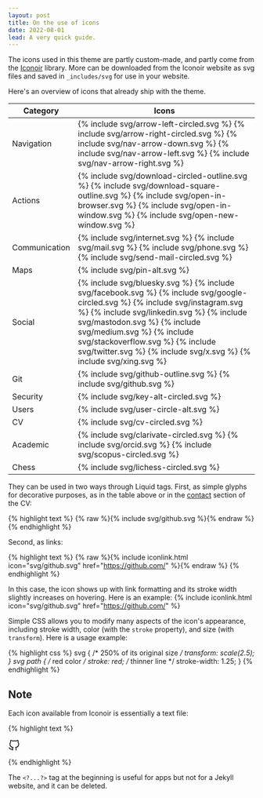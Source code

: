 ```yaml
---
layout: post
title: On the use of icons
date: 2022-08-01
lead: A very quick guide.
---
```


The icons used in this theme are partly custom-made, and partly come from the [Iconoir](https://iconoir.com/) library. More can be downloaded from the Iconoir website as svg files and saved in `_includes/svg` for use in your website.

Here's an overview of icons that already ship with the theme.

<table class="table">
  <thead>
    <tr>
      <th>Category</th>
      <th>Icons</th>
    </tr>
  </thead>
  <tbody>
    <tr>
      <td>Navigation</td>
      <td>
      {% include svg/arrow-left-circled.svg %}
      {% include svg/arrow-right-circled.svg %}
      {% include svg/nav-arrow-down.svg %}
      {% include svg/nav-arrow-left.svg %}
      {% include svg/nav-arrow-right.svg %}
      </td>
    </tr>
    <tr>
      <td>Actions</td>
      <td>
      {% include svg/download-circled-outline.svg %}
      {% include svg/download-square-outline.svg %}
      {% include svg/open-in-browser.svg %}
      {% include svg/open-in-window.svg %}
      {% include svg/open-new-window.svg %}
      </td>
    </tr>
    <tr>
      <td>Communication</td>
      <td>
      {% include svg/internet.svg %}
      {% include svg/mail.svg %}
      {% include svg/phone.svg %}
      {% include svg/send-mail-circled.svg %}
      </td>
    </tr>
    <tr>
      <td>Maps</td>
      <td>
      {% include svg/pin-alt.svg %}
      </td>
    </tr>
    <tr>
      <td>Social</td>
      <td>
      {% include svg/bluesky.svg %}
      {% include svg/facebook.svg %}
      {% include svg/google-circled.svg %}
      {% include svg/instagram.svg %}
      {% include svg/linkedin.svg %}
      {% include svg/mastodon.svg %}
      {% include svg/medium.svg %}
      {% include svg/stackoverflow.svg %}
      {% include svg/twitter.svg %}
      {% include svg/x.svg %}
      {% include svg/xing.svg %}
      </td>
    </tr>
    <tr>
      <td>Git</td>
      <td>
      {% include svg/github-outline.svg %}
      {% include svg/github.svg %}
      </td>
    </tr>
    <tr>
      <td>Security</td>
      <td>
      {% include svg/key-alt-circled.svg %}
      </td>
    </tr>
    <tr>
      <td>Users</td>
      <td>
      {% include svg/user-circle-alt.svg %}
      </td>
    </tr>
    <tr>
      <td>CV</td>
      <td>
      {% include svg/cv-circled.svg %}
      </td>
    </tr>
    <tr>
      <td>Academic</td>
      <td>
      {% include svg/clarivate-circled.svg %}
      {% include svg/orcid.svg %}
      {% include svg/scopus-circled.svg %}
      </td>
    </tr>
    <tr>
      <td>Chess</td>
      <td>
      {% include svg/lichess-circled.svg %}
      </td>
    </tr>
  </tbody>
</table>

They can be used in two ways through Liquid tags. First, as simple glyphs for decorative purposes, as in the table above or in the [contact](/cv) section of the CV:

{% highlight text %}
{% raw %}{% include svg/github.svg %}{% endraw %}
{% endhighlight %}

Second, as links:

{% highlight text %}
{% raw %}{% include iconlink.html icon="svg/github.svg" href="https://github.com/" %}{% endraw %}
{% endhighlight %}

In this case, the icon shows up with link formatting and its stroke width slightly increases on hovering. Here is an example: {% include iconlink.html icon="svg/github.svg" href="https://github.com/" %}

Simple CSS allows you to modify many aspects of the icon's appearance, including stroke width, color (with the `stroke` property), and size (with `transform`). Here is a usage example:

{% highlight css %}
svg {
  /* 250% of its original size */
  transform: scale(2.5);
  }
svg path {
    /* red color */
    stroke: red;
    /* thinner line */
    stroke-width: 1.25;
  }
{% endhighlight %}

## Note

Each icon available from Iconoir is essentially a text file:

{% highlight text %}

<?xml version="1.0" encoding="UTF-8"?><svg width="24px" height="24px" stroke-width="1.5" viewBox="0 0 24 24" fill="none" xmlns="http://www.w3.org/2000/svg" color="#000000"><path d="M16 22.027v-2.87a3.37 3.37 0 00-.94-2.61c3.14-.35 6.44-1.54 6.44-7a5.44 5.44 0 00-1.5-3.75 5.07 5.07 0 00-.09-3.77s-1.18-.35-3.91 1.48a13.38 13.38 0 00-7 0c-2.73-1.83-3.91-1.48-3.91-1.48A5.07 5.07 0 005 5.797a5.44 5.44 0 00-1.5 3.78c0 5.42 3.3 6.61 6.44 7a3.37 3.37 0 00-.94 2.58v2.87M9 20.027c-3 .973-5.5 0-7-3" stroke="#000000" stroke-width="1.5" stroke-linecap="round" stroke-linejoin="round"></path></svg>

{% endhighlight %}

The `<?...?>` tag at the beginning is useful for apps but not for a Jekyll website, and it can be deleted.
